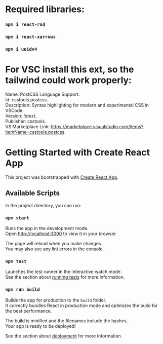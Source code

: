 # Required libraries:

### `npm i react-rnd`
### `npm i react-xarrows`
### `npm i uuidv4`

# For VSC install this ext, so the tailwind could work properly:
Name: PostCSS Language Support.\
Id: csstools.postcss.\
Description: Syntax highlighting for modern and experimental CSS in VSCode.\
Version: _latest_.\
Publisher: csstools.\
VS Marketplace Link: https://marketplace.visualstudio.com/items?itemName=csstools.postcss.

# Getting Started with Create React App

This project was bootstrapped with [Create React App](https://github.com/facebook/create-react-app).

## Available Scripts

In the project directory, you can run:

### `npm start`

Runs the app in the development mode.\
Open [http://localhost:3000](http://localhost:3000) to view it in your browser.

The page will reload when you make changes.\
You may also see any lint errors in the console.

### `npm test`

Launches the test runner in the interactive watch mode.\
See the section about [running tests](https://facebook.github.io/create-react-app/docs/running-tests) for more information.

### `npm run build`

Builds the app for production to the `build` folder.\
It correctly bundles React in production mode and optimizes the build for the best performance.

The build is minified and the filenames include the hashes.\
Your app is ready to be deployed!

See the section about [deployment](https://facebook.github.io/create-react-app/docs/deployment) for more information.
